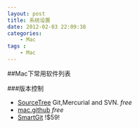 ```yaml
--- 
layout: post
title: 系统设置
date: 2012-02-03 22:09:38
categories:
    - Mac
tags :
    - Mac
---
```

##Mac下常用软件列表

###版本控制
* [SourceTree](http://www.sourcetreeapp.com/) Git,Mercurial and SVN. *free*
* [mac.github](http://mac.github.com/) *free*
* [SmartGit]() !$59!

<pre class="prettyprint linenums">
</pre>
